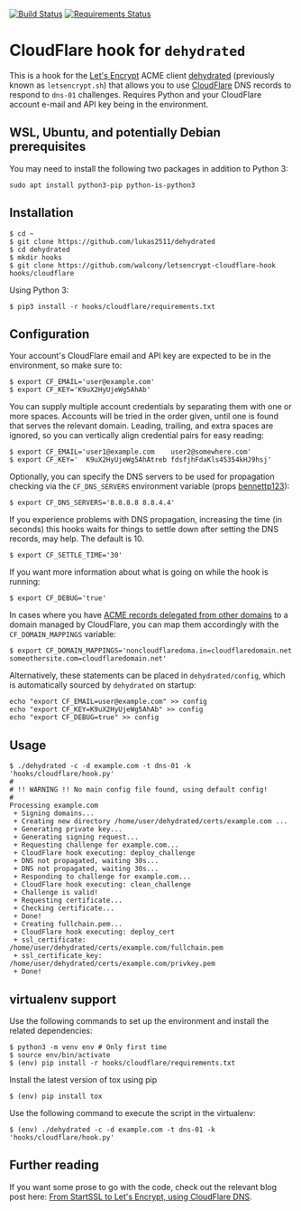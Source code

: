 [![Build Status](https://travis-ci.org/walcony/letsencrypt-cloudflare-hook.svg?branch=master)](https://travis-ci.org/walcony/letsencrypt-cloudflare-hook) [![Requirements Status](https://requires.io/github/walcony/letsencrypt-cloudflare-hook/requirements.svg?branch=master)](https://requires.io/github/walcony/letsencrypt-cloudflare-hook/requirements/?branch=master)

# CloudFlare hook for `dehydrated`

This is a hook for the [Let's Encrypt](https://letsencrypt.org/) ACME client [dehydrated](https://github.com/lukas2511/dehydrated) (previously known as `letsencrypt.sh`) that allows you to use [CloudFlare](https://www.cloudflare.com/) DNS records to respond to `dns-01` challenges. Requires Python and your CloudFlare account e-mail and API key being in the environment.

## WSL, Ubuntu, and potentially Debian prerequisites
You may need to install the following two packages in addition to Python 3:

```
sudo apt install python3-pip python-is-python3
```


## Installation

```
$ cd ~
$ git clone https://github.com/lukas2511/dehydrated
$ cd dehydrated
$ mkdir hooks
$ git clone https://github.com/walcony/letsencrypt-cloudflare-hook hooks/cloudflare
```

Using Python 3:
```
$ pip3 install -r hooks/cloudflare/requirements.txt
```


## Configuration

Your account's CloudFlare email and API key are expected to be in the environment, so make sure to:

```
$ export CF_EMAIL='user@example.com'
$ export CF_KEY='K9uX2HyUjeWg5AhAb'
```

You can supply multiple account credentials by separating them with one or more spaces.  Accounts will be tried in the order given, until one is found that serves the relevant domain.
Leading, trailing, and extra spaces are ignored, so you can vertically align credential pairs for easy reading:

```
$ export CF_EMAIL='user1@example.com    user2@somewhere.com'
$ export CF_KEY='  K9uX2HyUjeWg5AhAtreb fdsfjhFdaKls45354kHJ9hsj'
```

Optionally, you can specify the DNS servers to be used for propagation checking via the `CF_DNS_SERVERS` environment variable (props [bennettp123](https://github.com/bennettp123)):

```
$ export CF_DNS_SERVERS='8.8.8.8 8.8.4.4'
```

If you experience problems with DNS propagation, increasing the time (in seconds) this hooks waits for things to settle down after setting the DNS records, may help. The default is 10.

```
$ export CF_SETTLE_TIME='30'
```

If you want more information about what is going on while the hook is running:

```
$ export CF_DEBUG='true'
```

In cases where you have [ACME records delegated from other domains](https://www.eff.org/deeplinks/2018/02/technical-deep-dive-securing-automation-acme-dns-challenge-validation) to a domain managed by CloudFlare, you can map them accordingly with the `CF_DOMAIN_MAPPINGS` variable:
```
$ export CF_DOMAIN_MAPPINGS='noncloudflaredoma.in=cloudflaredomain.net someothersite.com=cloudflaredomain.net'
```

Alternatively, these statements can be placed in `dehydrated/config`, which is automatically sourced by `dehydrated` on startup:

```
echo "export CF_EMAIL=user@example.com" >> config
echo "export CF_KEY=K9uX2HyUjeWg5AhAb" >> config
echo "export CF_DEBUG=true" >> config
```


## Usage

```
$ ./dehydrated -c -d example.com -t dns-01 -k 'hooks/cloudflare/hook.py'
#
# !! WARNING !! No main config file found, using default config!
#
Processing example.com
 + Signing domains...
 + Creating new directory /home/user/dehydrated/certs/example.com ...
 + Generating private key...
 + Generating signing request...
 + Requesting challenge for example.com...
 + CloudFlare hook executing: deploy_challenge
 + DNS not propagated, waiting 30s...
 + DNS not propagated, waiting 30s...
 + Responding to challenge for example.com...
 + CloudFlare hook executing: clean_challenge
 + Challenge is valid!
 + Requesting certificate...
 + Checking certificate...
 + Done!
 + Creating fullchain.pem...
 + CloudFlare hook executing: deploy_cert
 + ssl_certificate: /home/user/dehydrated/certs/example.com/fullchain.pem
 + ssl_certificate_key: /home/user/dehydrated/certs/example.com/privkey.pem
 + Done!
```


## virtualenv support
Use the following commands to set up the environment and install the related dependencies:
```
$ python3 -m venv env # Only first time
$ source env/bin/activate
$ (env) pip install -r hooks/cloudflare/requirements.txt
```

Install the latest version of tox using pip
```
$ (env) pip install tox
```


Use the following command to execute the script in the virtualenv:
```
$ (env) ./dehydrated -c -d example.com -t dns-01 -k 'hooks/cloudflare/hook.py'
```


## Further reading
If you want some prose to go with the code, check out the relevant blog post here: [From StartSSL to Let's Encrypt, using CloudFlare DNS](http://kappataumu.com/articles/letsencrypt-cloudflare-dns-01-hook.html).
